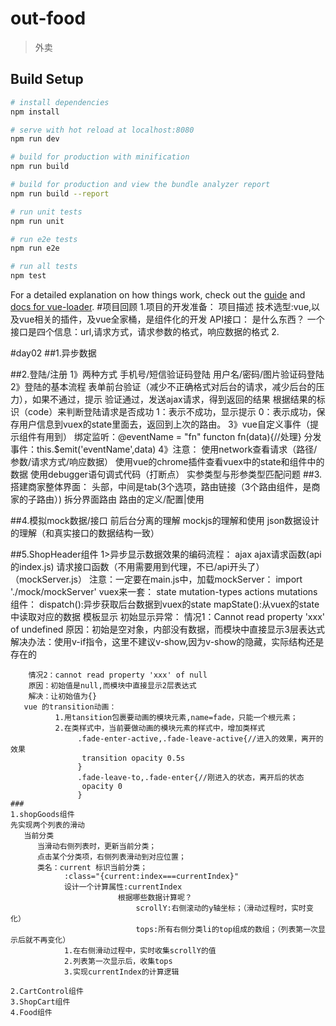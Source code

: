 # out-food

> 外卖

## Build Setup

``` bash
# install dependencies
npm install

# serve with hot reload at localhost:8080
npm run dev

# build for production with minification
npm run build

# build for production and view the bundle analyzer report
npm run build --report

# run unit tests
npm run unit

# run e2e tests
npm run e2e

# run all tests
npm test
```

For a detailed explanation on how things work, check out the [guide](http://vuejs-templates.github.io/webpack/) and [docs for vue-loader](http://vuejs.github.io/vue-loader).
#项目回顾
1.项目的开发准备：
项目描述
技术选型:vue,以及vue相关的插件，及vue全家桶，是组件化的开发
API接口：
是什么东西？
一个接口是四个信息：url,请求方式，请求参数的格式，响应数据的格式
2.

#day02
##1.异步数据

##2.登陆/注册
    1》两种方式
      手机号/短信验证码登陆
      用户名/密码/图片验证码登陆
    2》登陆的基本流程
      表单前台验证（减少不正确格式对后台的请求，减少后台的压力），如果不通过，提示
      验证通过，发送ajax请求，得到返回的结果
      根据结果的标识（code）来判断登陆请求是否成功
          1：表示不成功，显示提示
          0：表示成功，保存用户信息到vuex的state里面去，返回到上次的路由。
    3》vue自定义事件（提示组件有用到）
          绑定监听：@eventName = "fn" functon fn(data){//处理}
          分发事件：this.$emit('eventName',data)
    4》注意：
          使用network查看请求（路径/参数/请求方式/响应数据）
          使用vue的chrome插件查看vuex中的state和组件中的数据
          使用debugger语句调式代码（打断点）
          实参类型与形参类型匹配问题
##3.搭建商家整体界面：
    头部，中间是tab(3个选项，路由链接（3个路由组件，是商家的子路由）)
    拆分界面路由
    路由的定义/配置|使用

##4.模拟mock数据/接口
    前后台分离的理解
    mockjs的理解和使用
    json数据设计的理解（和真实接口的数据结构一致）

##5.ShopHeader组件
    1>异步显示数据效果的编码流程：
        ajax
            ajax请求函数(api的index.js)
            请求接口函数（不用需要用到代理，不已/api开头了）（mockServer.js）
            注意：一定要在main.js中，加载mockServer：
              import './mock/mockServer'
        vuex来一套：
             state
             mutation-types
             actions
             mutations
             组件：
             dispatch():异步获取后台数据到vuex的state
             mapState():从vuex的state中读取对应的数据
             模板显示
        初始显示异常：
        情况1：Cannot read property 'xxx' of  undefined
        原因：初始是空对象，内部没有数据，而模块中直接显示3层表达式
        解决办法：使用v-if指令，这里不建议v-show,因为v-show的隐藏，实际结构还是存在的
        
        情况2：cannot read property 'xxx' of null
        原因：初始值是null,而模块中直接显示2层表达式
        解决：让初始值为{} 
       vue 的transition动画：
              1.用tansition包裹要动画的模块元素,name=fade，只能一个根元素；
              2.在类样式中，当前要做动画的模块元素的样式中，增加类样式
                   .fade-enter-active,.fade-leave-active{//进入的效果，离开的效果
                    transition opacity 0.5s
                   }
                   .fade-leave-to,.fade-enter{//刚进入的状态，离开后的状态
                    opacity 0
                   }
    ###
    1.shopGoods组件
    先实现两个列表的滑动
       当前分类
          当滑动右侧列表时，更新当前分类；
          点击某个分类项，右侧列表滑动到对应位置；
          类名：current 标识当前分类；
                :class="{current:index===currentIndex}"
                设计一个计算属性:currentIndex
                            根据哪些数据计算呢？
                                scrollY:右侧滚动的y轴坐标；（滑动过程时，实时变化）
                                tops:所有右侧分类li的top组成的数组；（列表第一次显示后就不再变化）
                1.在右侧滑动过程中，实时收集scrollY的值
                2.列表第一次显示后，收集tops
                3.实现currentIndex的计算逻辑
                
    2.CartControl组件
    3.ShopCart组件
    4.Food组件
         

                              
